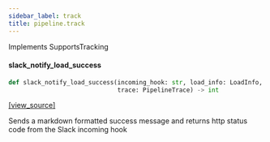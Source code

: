 ```yaml
---
sidebar_label: track
title: pipeline.track
---
```


Implements SupportsTracking

#### slack\_notify\_load\_success

```python
def slack_notify_load_success(incoming_hook: str, load_info: LoadInfo,
                              trace: PipelineTrace) -> int
```

[[view_source]](https://github.com/dlt-hub/dlt/blob/30d0f64fb2cdbacc2e88fdb304371650f417e1f0/dlt/pipeline/track.py#L32)

Sends a markdown formatted success message and returns http status code from the Slack incoming hook

